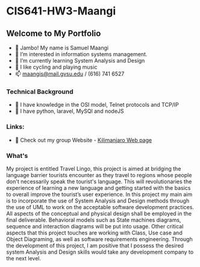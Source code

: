 # CIS641-HW3-Maangi
## Welcome to My Portfolio

- 👋 Jambo! My name is Samuel Maangi
- 👀 I’m interested in information systems management.
- 🌱 I’m currently learning System Analysis and Design
- 💞️ I like cycling and playing music
- 📫 maangis@mail.gvsu.edu / (616) 741 6527

### Technical Background
- 🌱 I have knowledge in the OSI model, Telnet protocols and TCP/IP
- 🌱 I have python, laravel, MySQl and nodeJS

### Links:
- 👀 Check out my group Website - [Kilimanjaro Web page](https://apiyo4.github.io/base/)
### What's 
My project is entitled Travel Lingo, this project is aimed at bridging the language barrier tourists encounter as they travel to regions whose people don't necessarily speak the tourist's language. This will revolutionaries the experience of learning a new language and getting started with the basics to overall improve the tourist’s user experience. In this project my main aim is to incorporate the use of System Analysis and Design methods through the use of UML to work on the acceptable software development practices. All aspects of the conceptual and physical design shall be employed in the final deliverable. Behavioral models such as State machines diagrams, sequence and interaction diagrams will be put into usage. Other critical aspects that this project touches are working with Class, Use case and Object Diagraming, as well as software requirements engineering. Through the development of this project, I am positive that I possess the desired system Analysis and Design skills would take any development company to the next level.



